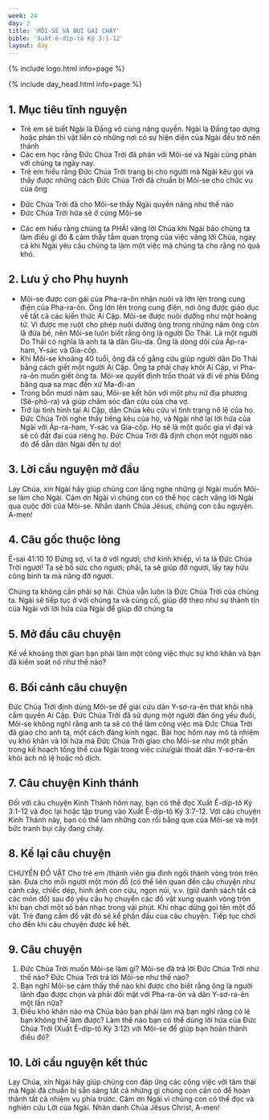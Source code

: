 ```yaml
---
week: 24
day: 2
title: 'MÔI-SE VÀ BỤI GAI CHÁY'
bible: 'Xuất-ê-díp-tô Ký 3:1-12'
layout: day
---
```



{% include logo.html info=page %}

{% include day_head.html info=page %}

## 1. Mục tiêu tĩnh nguyện
* Trẻ em sẽ biết Ngài là Đấng vô cùng năng quyền. Ngài là Đấng tạo dựng hoặc phán thì vật liền có những nơi có sự hiện diện của Ngài đều trở nên thánh
* Các em học rằng Đức Chúa Trời đã phán với Môi-se và Ngài cũng phán với chúng ta ngày nay.
* Trẻ em hiểu rằng Đức Chúa Trời trang bị cho người mà Ngài kêu gọi và thấy được những cách Đức Chúa Trời đã chuẩn bị Môi-se cho chức vụ của ông
- Đức Chúa Trời đã cho Môi-se thấy Ngài quyền năng như thế nào
- Đức Chúa Trời hứa sẽ ở cùng Môi-se
* Các em hiểu rằng chúng ta PHẢI vâng lời Chúa khi Ngài bảo chúng ta làm điều gì đó & cảm thấy tầm quan trọng của việc vâng lời Chúa, ngay cả khi Ngài yêu cầu chúng ta làm một việc mà chúng ta cho rằng nó quá khó.

## 2. Lưu ý cho Phụ huynh
- Môi-se được con gái của Pha-ra-ôn nhận nuôi và lớn lên trong cung điện của Pha-ra-ôn. Ông lớn lên trong cung điện, nơi ông được giáo dục về tất cả các kiến ​​thức Ai Cập. Môi-se được nuôi dưỡng như một hoàng tử. Vì được mẹ ruột cho phép nuôi dưỡng ông trong những năm ông còn là đứa bé, nên Môi-se luôn biết rằng ông là người Do Thái. Là một người Do Thái có nghĩa là anh ta là dân Giu-da. Ông là dòng dõi của Áp-ra-ham, Y-sác và Gia-cốp.
- Khi Môi-se khoảng 40 tuổi, ông đã cố gắng cứu giúp người dân Do Thái bằng cách giết một người Ai Cập. Ông ta phải chạy khỏi Ai Cập, vì Pha-ra-ôn muốn giết ông ta. Môi-xe quyết định trốn thoát và đi về phía Đông băng qua sa mạc đến xứ Ma-đi-an
- Trong bốn mươi năm sau, Môi-se kết hôn với một phụ nữ địa phương (Sê-phô-ra) và giúp chăm sóc đàn cừu của cha vợ.
- Trở lại tình hình tại Ai Cập, dân Chúa kêu cứu vì tình trạng nô lệ của họ. Đức Chúa Trời nghe thấy tiếng kêu của họ, và Ngài nhớ lại lời hứa của Ngài với Áp-ra-ham, Y-sác và Gia-cốp. Họ sẽ là một quốc gia vĩ đại và sẽ có đất đai của riêng họ. Đức Chúa Trời đã định chọn một người nào đó để dẫn dân Ngài đến tự do!

## 3. Lời cầu nguyện mở đầu
 Lạy Chúa, xin Ngài hãy giúp chúng con lắng nghe những gì Ngài muốn Môi-se làm cho Ngài. Cảm ơn Ngài vì chúng con có thể học cách vâng lời Ngài qua cuộc đời của Môi-se. Nhân danh Chúa Jêsus, chúng con cầu nguyện. A-men!


## 4. Câu gốc thuộc lòng
 Ê-sai 41:10
10 Đừng sợ, vì ta ở với ngươi; chớ kinh khiếp, vì ta là Đức Chúa Trời ngươi! Ta sẽ bổ sức cho ngươi; phải, ta sẽ giúp đỡ ngươi, lấy tay hữu công bình ta mà nâng đỡ ngươi.

Chúng ta không cần phải sợ hãi. Chúa vẫn luôn là Đức Chúa Trời của chúng ta. Ngài sẽ tiếp tục ở với chúng ta và củng cố, giúp đỡ theo như sự thành tín của Ngài với lời hứa của Ngài để giúp đỡ chúng ta

## 5. Mở đầu câu chuyện
Kể về khoảng thời gian bạn phải làm một công việc thực sự khó khăn và bạn đã kiểm soát nó như thế nào?

## 6. Bối cảnh câu chuyện
Đức Chúa Trời định dùng Môi-se để giải cứu dân Y-sơ-ra-ên thát khỏi nhà cầm quyền Ai Cập. Đức Chúa Trời đã sử dụng một người đàn ông yếu đuối, Môi-se không nghĩ rằng anh ta sẽ có thể làm công việc mà Đức Chúa Trời đã giao cho anh ta, một cách đáng kinh ngạc. Bài học hôm nay mô tả nhiệm vụ khó khăn và lời hứa mà Đức Chúa Trời giao cho Môi-se như một phần trong kế hoạch tổng thể của Ngài trong việc cứu/giải thoát dân Y-sơ-ra-ên khỏi ách nô lệ hoặc nô dịch.

## 7. Câu chuyện Kinh thánh
Đối với câu chuyện Kinh Thánh hôm nay, bạn có thể đọc Xuất Ê-díp-tô Ký 3:1-12 và đọc lại hoặc tập trung vào Xuất Ê-díp-tô Ký 3:7-12. Với câu chuyện Kinh Thánh này, bạn có thể làm những con rối bằng que của Môi-se và một bức tranh bụi cây đang cháy.

## 8. Kể lại câu chuyện
CHUYỀN ĐỒ VẬT
 Cho trẻ em /thành viên gia đình ngồi thành vòng tròn trên sàn. Đưa cho mỗi người một món đồ (có thể liên quan đến câu chuyện như cành cây, chiếc dép, hình ảnh con cừu, ngọn núi, v.v. (giữ danh sách tất cả các món đồ) sau đó yêu cầu họ chuyển các đồ vật xung quanh vòng tròn khi bạn chơi một số bản nhạc trong vài phút. Khi nhạc dừng gọi tên một đồ vật. Trẻ đang cầm đồ vật đó sẽ kể phần đầu của câu chuyện. Tiếp tục chơi cho đến khi câu chuyện được kể hết.

## 9. Câu chuyện
1. Đức Chúa Trời muốn Môi-se làm gì? Môi-se đã trả lời Đức Chúa Trời như thế nào? Đức Chúa Trời trả lời Môi-se như thế nào?
2. Bạn nghĩ Môi-se cảm thấy thế nào khi được cho biết rằng ông là người lãnh đạo được chọn và phải đối mặt với Pha-ra-ôn và dân Y-sơ-ra-ên một lần nữa?
3. Điều khó khăn nào mà Chúa bảo bạn phải làm mà bạn nghĩ rằng có lẽ bạn không thể làm được? Làm thế nào bạn có thể dùng lời hứa của Đức Chúa Trời (Xuất Ê-díp-tô Ký 3:12) với Môi-se để giúp bạn hoàn thành điều đó?

## 10. Lời cầu nguyện kết thúc
Lạy Chúa, xin Ngài hãy giúp chúng con đáp ứng các công việc với tâm thái mà Ngài đã chuẩn bị sẵn sàng tất cả những gì chúng con cần có để hoàn thành tất cả nhiệm vụ phía trước. Cảm ơn Ngài vì chúng con có thể đọc và nghiên cứu Lời của Ngài. Nhân danh Chúa Jêsus Christ, A-men!
